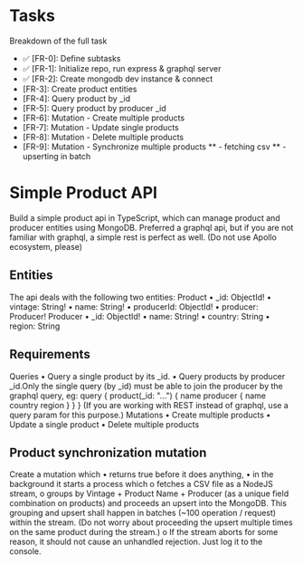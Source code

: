 # Tasks
Breakdown of the full task

* ✅ [FR-0]: Define subtasks
* ✅ [FR-1]: Initialize repo, run express & graphql server
* ✅ [FR-2]: Create mongodb dev instance & connect
* [FR-3]: Create product entities
* [FR-4]: Query product by _id
* [FR-5]: Query product by producer _id
* [FR-6]: Mutation - Create multiple products
* [FR-7]: Mutation - Update single products
* [FR-8]: Mutation - Delete multiple products
* [FR-9]: Mutation - Synchronize multiple products
** - fetching csv
** - upserting in batch





# Simple Product API 

Build a simple product api in TypeScript, which can manage product and producer entities using
MongoDB.
Preferred a graphql api, but if you are not familiar with graphql, a simple rest is perfect as well.
(Do not use Apollo ecosystem, please)
## Entities
The api deals with the following two entities:
Product
• _id: ObjectId!
• vintage: String!
• name: String!
• producerId: ObjectId!
• producer: Producer!
Producer
• _id: ObjectId!
• name: String!
• country: String
• region: String

## Requirements
Queries
• Query a single product by its _id.
• Query products by producer _id.Only the single query (by _id) must be able to join the
producer by the graphql query, eg:
query {
product(_id: "...") {
name
producer {
name
country
region
}
}
}
(If you are working with REST instead of graphql, use a query param for this purpose.)
Mutations
• Create multiple products
• Update a single product
• Delete multiple products
## Product synchronization mutation
Create a mutation which
• returns true before it does anything,
• in the background it starts a process which
o fetches a CSV file as a NodeJS stream,
o groups by Vintage + Product Name + Producer (as a unique field
combination on products) and proceeds an upsert into the MongoDB. This
grouping and upsert shall happen in batches (~100 operation / request) within
the stream. (Do not worry about proceeding the upsert multiple times on the
same product during the stream.)
o If the stream aborts for some reason, it should not cause an unhandled rejection.
Just log it to the console.